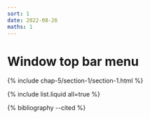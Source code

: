 ```yaml
---
sort: 1
date: 2022-08-26
maths: 1
---
```


# Window top bar menu


{% include chap-5/section-1/section-1.html %}

{% include list.liquid all=true %}

{% bibliography --cited %}

